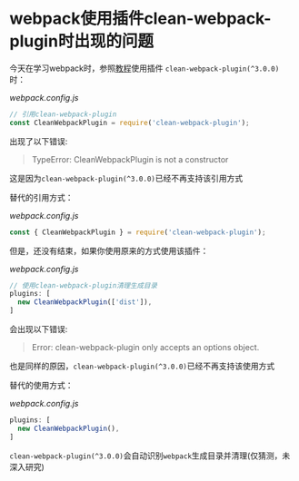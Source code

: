 # webpack使用插件clean-webpack-plugin时出现的问题
今天在学习webpack时，参照[教程](https://www.webpackjs.com/guides/output-management/#%E6%B8%85%E7%90%86-dist-%E6%96%87%E4%BB%B6%E5%A4%B9)使用插件 `clean-webpack-plugin(^3.0.0)` 时：

*webpack.config.js*
``` javascript
// 引用clean-webpack-plugin
const CleanWebpackPlugin = require('clean-webpack-plugin');
```

出现了以下错误:
> TypeError: CleanWebpackPlugin is not a constructor

这是因为`clean-webpack-plugin(^3.0.0)`已经不再支持该引用方式

替代的引用方式：

*webpack.config.js*
```javascript
const { CleanWebpackPlugin } = require('clean-webpack-plugin');
```

但是，还没有结束，如果你使用原来的方式使用该插件：

*webpack.config.js*
``` javascript
// 使用clean-webpack-plugin清理生成目录
plugins: [
  new CleanWebpackPlugin(['dist']),
]
```

会出现以下错误:
> Error: clean-webpack-plugin only accepts an options object.

也是同样的原因，`clean-webpack-plugin(^3.0.0)`已经不再支持该使用方式

替代的使用方式：

*webpack.config.js*
```javascript
plugins: [
  new CleanWebpackPlugin(),
]
```

`clean-webpack-plugin(^3.0.0)`会自动识别`webpack`生成目录并清理(仅猜测，未深入研究)

[^参考文档]: https://github.com/johnagan/clean-webpack-plugin#usage